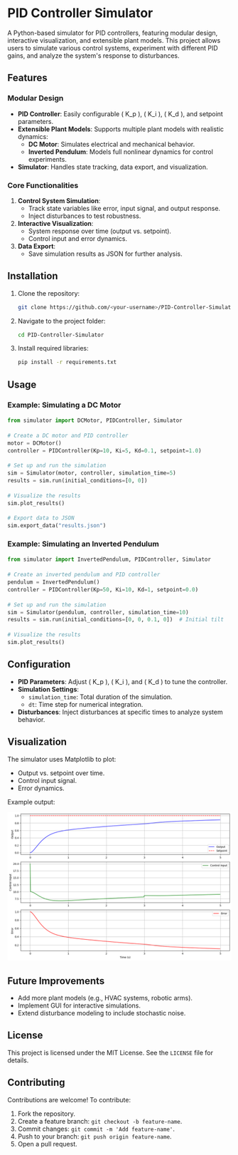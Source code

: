 # PID Controller Simulator

A Python-based simulator for PID controllers, featuring modular design, interactive visualization, and extensible plant models. This project allows users to simulate various control systems, experiment with different PID gains, and analyze the system's response to disturbances.

## Features

### Modular Design
- **PID Controller**: Easily configurable \( K_p \), \( K_i \), \( K_d \), and setpoint parameters.
- **Extensible Plant Models**: Supports multiple plant models with realistic dynamics:
  - **DC Motor**: Simulates electrical and mechanical behavior.
  - **Inverted Pendulum**: Models full nonlinear dynamics for control experiments.
- **Simulator**: Handles state tracking, data export, and visualization.

### Core Functionalities
1. **Control System Simulation**:
   - Track state variables like error, input signal, and output response.
   - Inject disturbances to test robustness.
2. **Interactive Visualization**:
   - System response over time (output vs. setpoint).
   - Control input and error dynamics.
3. **Data Export**:
   - Save simulation results as JSON for further analysis.

## Installation

1. Clone the repository:
   ```bash
   git clone https://github.com/<your-username>/PID-Controller-Simulator.git
   ```
2. Navigate to the project folder:
   ```bash
   cd PID-Controller-Simulator
   ```
3. Install required libraries:
   ```bash
   pip install -r requirements.txt
   ```

## Usage

### Example: Simulating a DC Motor

```python
from simulator import DCMotor, PIDController, Simulator

# Create a DC motor and PID controller
motor = DCMotor()
controller = PIDController(Kp=10, Ki=5, Kd=0.1, setpoint=1.0)

# Set up and run the simulation
sim = Simulator(motor, controller, simulation_time=5)
results = sim.run(initial_conditions=[0, 0])

# Visualize the results
sim.plot_results()

# Export data to JSON
sim.export_data("results.json")
```

### Example: Simulating an Inverted Pendulum
```python
from simulator import InvertedPendulum, PIDController, Simulator

# Create an inverted pendulum and PID controller
pendulum = InvertedPendulum()
controller = PIDController(Kp=50, Ki=10, Kd=1, setpoint=0.0)

# Set up and run the simulation
sim = Simulator(pendulum, controller, simulation_time=10)
results = sim.run(initial_conditions=[0, 0, 0.1, 0])  # Initial tilt

# Visualize the results
sim.plot_results()
```

## Configuration

- **PID Parameters**: Adjust \( K_p \), \( K_i \), and \( K_d \) to tune the controller.
- **Simulation Settings**:
  - `simulation_time`: Total duration of the simulation.
  - `dt`: Time step for numerical integration.
- **Disturbances**: Inject disturbances at specific times to analyze system behavior.

## Visualization

The simulator uses Matplotlib to plot:
- Output vs. setpoint over time.
- Control input signal.
- Error dynamics.

Example output:

![Texte alternatif](pid.png)


## Future Improvements

- Add more plant models (e.g., HVAC systems, robotic arms).
- Implement GUI for interactive simulations.
- Extend disturbance modeling to include stochastic noise.

## License

This project is licensed under the MIT License. See the `LICENSE` file for details.

## Contributing

Contributions are welcome! To contribute:
1. Fork the repository.
2. Create a feature branch: `git checkout -b feature-name`.
3. Commit changes: `git commit -m 'Add feature-name'`.
4. Push to your branch: `git push origin feature-name`.
5. Open a pull request.
